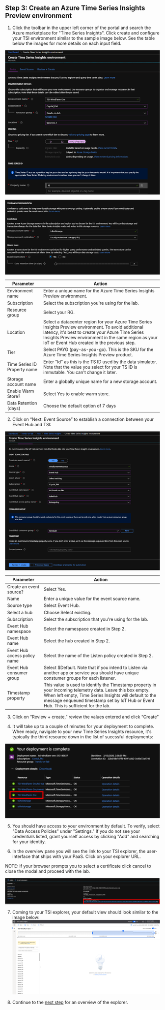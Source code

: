 ## Step 3: Create an Azure Time Series Insights Preview environment

1. Click the toolbar in the upper left corner of the portal and search the Azure marketplace for "Time Series Insights". Click create and configure your TSI environment similar to the sample image below. See the table below the images for more details on each input field.


![Create an environment](../assets/createTsiEnvironment.png)

![Create an environment 02](../assets/createTsiEnvironment02.png)

**Parameter**|**Action**
-----|-----
Environment name|Enter a unique name for the Azure Time Series Insights Preview environment.
Subscription|Select the subscription you're using for the lab.
Resource group|Select your RG.
Location|Select a datacenter region for your Azure Time Series Insights Preview environment. To avoid additional latency, it's best to create your Azure Time Series Insights Preview environment in the same region as your IoT or Event Hub created in the previous step.
Tier|Select PAYG (pay-as-you-go). This is the SKU for the Azure Time Series Insights Preview product.
Time Series ID Property name| Enter "Id" as this is the TS ID used by the data simulator. Note that the value you select for your TS ID is immutable. You can't change it later.
Storage account name|Enter a globally unique name for a new storage account.
Enable Warm Store?|Select Yes to enable warm store.
Data Retention (days)|Choose the default option of 7 days


2. Click on “Next: Event Source” to establish a connection between your Event Hub and TSI:

![Create an environment 03](../assets/createTsiEnvironment03.png)

**Parameter**|**Action**
-----|-----
Create an event source?|Select Yes.
Name|Enter a unique value for the event source name.
Source type|Select Event Hub.
Select a hub|Choose Select existing.
Subscription|Select the subscription that you're using for the lab.
Event Hub namespace|Select the namespace created in Step 2.
Event Hub name|Select the hub created in Step 2.
Event Hub access policy name|Select the name of the Listen policy created in Step 2. 
Event Hub consumer group|Select $Default. Note that if you intend to Listen via another app or service you should have unique constumer groups for each listener.
Timestamp property|This value is used to identify the Timestamp property in your incoming telemetry data. Leave this box empty. When left empty, Time Series Insights will default to the message enqueued timestamp set by IoT Hub or Event Hub. This is sufficient for the lab.

3. Click on “Review + create,” review the values entered and click “Create”

4. It will take up to a couple of minutes for your deployment to complete. When ready, navigate to your new Time Series Insights resource, it's typically the third resource down in the list of succssful deployments:

![Deployment](../assets/createTsiEnvironment04.png)

5. You should have access to your environment by default. To verify, select "Data Access Policies" under "Settings." If you do not see your credentials listed, grant yourself access by clicking "Add" and searching for your identity.

6. In the overview pane you will see the link to your TSI explorer, the user-interface that ships with your PaaS. Click on your explorer URL. 

NOTE: If your browser prompts you to select a certificate click cancel to close the modal and proceed with the lab.

![Explorer Link](../assets/createTsiEnvironment05.png)

7. Coming to your TSI explorer, your default view should look similar to the image below:
![Explorer Landing](../assets/createTsiEnvironment06.png)

8. Continue to the [next step](../step-004-explorer-intro) for an overview of the explorer.

